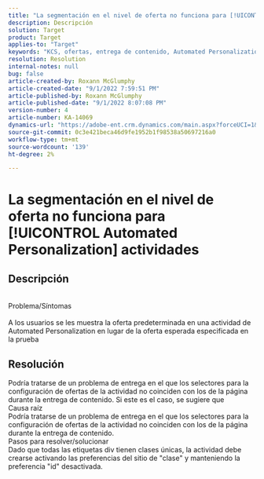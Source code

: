 ```yaml
---
title: "La segmentación en el nivel de oferta no funciona para [!UICONTROL Automated Personalization] actividades"
description: Descripción
solution: Target
product: Target
applies-to: "Target"
keywords: "KCS, ofertas, entrega de contenido, Automated Personalization, Target"
resolution: Resolution
internal-notes: null
bug: false
article-created-by: Roxann McGlumphy
article-created-date: "9/1/2022 7:59:51 PM"
article-published-by: Roxann McGlumphy
article-published-date: "9/1/2022 8:07:08 PM"
version-number: 4
article-number: KA-14069
dynamics-url: "https://adobe-ent.crm.dynamics.com/main.aspx?forceUCI=1&pagetype=entityrecord&etn=knowledgearticle&id=9cd741a0-302a-ed11-9db1-002248086a27"
source-git-commit: 0c3e421beca46d9fe1952b1f98538a50697216a0
workflow-type: tm+mt
source-wordcount: '139'
ht-degree: 2%

---
```


# La segmentación en el nivel de oferta no funciona para [!UICONTROL Automated Personalization] actividades

## Descripción

<br>Problema/Síntomas<br><br>
A los usuarios se les muestra la oferta predeterminada en una actividad de Automated Personalization en lugar de la oferta esperada especificada en la prueba


## Resolución


Podría tratarse de un problema de entrega en el que los selectores para la configuración de ofertas de la actividad no coinciden con los de la página durante la entrega de contenido. Si este es el caso, se sugiere que
<br>Causa raíz<br>
Podría tratarse de un problema de entrega en el que los selectores para la configuración de ofertas de la actividad no coinciden con los de la página durante la entrega de contenido.
<br>Pasos para resolver/solucionar<br>
Dado que todas las etiquetas div tienen clases únicas, la actividad debe crearse activando las preferencias del sitio de &quot;clase&quot; y manteniendo la preferencia &quot;id&quot; desactivada.


